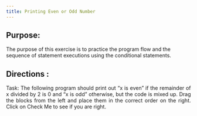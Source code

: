 ```yaml
---
title: Printing Even or Odd Number
---
```


## Purpose:

 <p>The purpose of this exercise is to practice the program flow and the sequence of statement executions using the conditional statements.</p>


## Directions :

<div style="text-align: justify">
    <p>Task: The following program should print out “x is even” if the remainder of x divided by 2 is 0 and “x is odd” otherwise, but the code is mixed up. Drag the blocks from the left and place them in the correct order on the right. Click on Check Me to see if you are right.</p>
